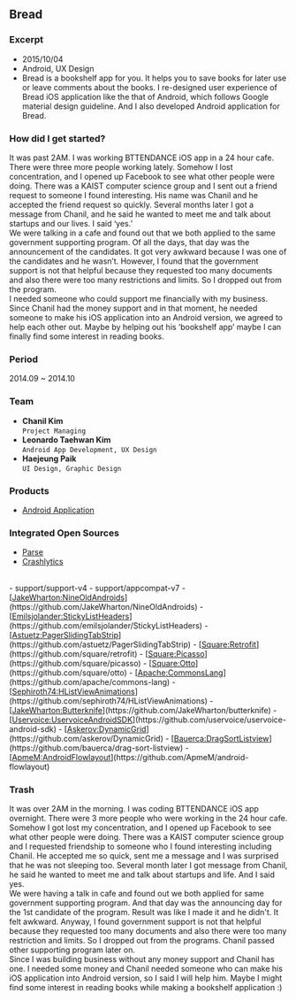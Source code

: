 ## Bread

### **Excerpt**
- 2015/10/04
- Android, UX Design
- Bread is a bookshelf app for you. It helps you to save books for later use or leave comments about the books. I re-designed user experience of Bread iOS application like the that of Android, which follows Google material design guideline. And I also developed Android application for Bread.

### **How did I get started?**
It was past 2AM. I was working BTTENDANCE iOS app in a 24 hour cafe. There were three more people working lately. Somehow I lost concentration, and I opened up Facebook to see what other people were doing. There was a KAIST computer science group and I sent out a friend request to someone I found interesting. His name was Chanil and he accepted the friend request so quickly. Several months later I got a message from Chanil, and he said he wanted to meet me and talk about startups and our lives. I said ‘yes.’  
We were talking in a cafe and found out that we both applied to the same government supporting program. Of all the days, that day was the announcement of the candidates. It got very awkward because I was one of the candidates and he wasn’t. However, I found that the government support is not that helpful because they requested too many documents and also there were too many restrictions and limits. So I dropped out from the program.  
I needed someone who could support me financially with my business. Since Chanil had the money support and in that moment, he needed someone to make his iOS application into an Android version, we agreed to help each other out. Maybe by helping out his ‘bookshelf app’ maybe I can finally find some interest in reading books.

### **Period**
2014.09 ~ 2014.10

### **Team**
- **Chanil Kim**  
   <code id="inline">Project Managing</code>
- **Leonardo Taehwan Kim**  
   <code id="inline">Android App Development, UX Design</code>
- **Haejeung Paik**  
   <code id="inline">UI Design, Graphic Design</code>

### **Products**
- [<u>Android Application</u>](https://play.google.com/store/apps/details?id=im.bread)

### **Integrated Open Sources**
- [<u>Parse</u>](https://github.com/ParsePlatform)
- [<u>Crashlytics</u>](https://github.com/crashlytics)  
<br/>
- support/support-v4
- support/appcompat-v7
- [<u>JakeWharton:NineOldAndroids</u>](https://github.com/JakeWharton/NineOldAndroids)
- [<u>Emilsjolander:StickyListHeaders</u>](https://github.com/emilsjolander/StickyListHeaders)
- [<u>Astuetz:PagerSlidingTabStrip</u>](https://github.com/astuetz/PagerSlidingTabStrip)
- [<u>Square:Retrofit</u>](https://github.com/square/retrofit)
- [<u>Square:Picasso</u>](https://github.com/square/picasso)
- [<u>Square:Otto</u>](https://github.com/square/otto)
- [<u>Apache:CommonsLang</u>](https://github.com/apache/commons-lang)
- [<u>Sephiroth74:HListViewAnimations</u>](https://github.com/sephiroth74/HListViewAnimations)
- [<u>JakeWharton:Butterknife</u>](https://github.com/JakeWharton/butterknife)
- [<u>Uservoice:UservoiceAndroidSDK</u>](https://github.com/uservoice/uservoice-android-sdk)
- [<u>Askerov:DynamicGrid</u>](https://github.com/askerov/DynamicGrid)
- [<u>Bauerca:DragSortListview</u>](https://github.com/bauerca/drag-sort-listview)
- [<u>ApmeM:AndroidFlowlayout</u>](https://github.com/ApmeM/android-flowlayout)

### **Trash**

It was over 2AM in the morning. I was coding BTTENDANCE iOS app overnight. There were 3 more people who were working in the 24 hour cafe. Somehow I got lost my concentration, and I opened up Facebook to see what other people were doing. There was a KAIST computer science group and I requested friendship to someone who I found interesting including Chanil. He accepted me so quick, sent me a message and I was surprised that he was not sleeping too. Several month later I got message from Chanil, he said he wanted to meet me and talk about startups and life. And I said yes.  
We were having a talk in cafe and found out we both applied for same government supporting program. And that day was the announcing day for the 1st candidate of the program. Result was like I made it and he didn't. It felt awkward. Anyway, I found government support is not that helpful because they requested too  many documents and also there were too many restriction and limits. So I dropped out from the programs. Chanil passed other supporting program later on.  
Since I was building business without any money support and Chanil has one. I needed some money and Chanil needed someone who can make his iOS application into Android version, so I said I will help him. Maybe I might find some interest in reading books while making a bookshelf application :)
